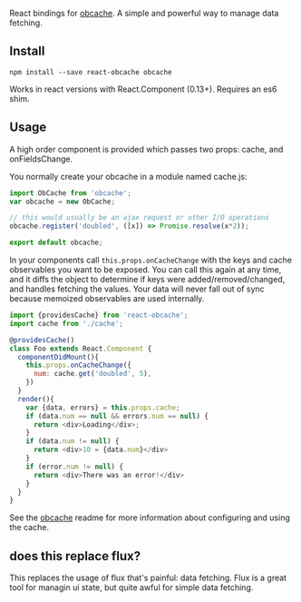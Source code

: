 React bindings for [obcache]. A simple and powerful way to manage data fetching.

[obcache]: https://github.com/brigand/obcache

## Install

    npm install --save react-obcache obcache

Works in react versions with React.Component (0.13+). Requires an es6 shim.

## Usage

A high order component is provided which passes two props: cache, and onFieldsChange.

You normally create your obcache in a module named cache.js:

```js
import ObCache from 'obcache';
var obcache = new ObCache;

// this would usually be an ajax request or other I/O operations
obcache.register('doubled', ([x]) => Promise.resolve(x*2));

export default obcache;
```


In your components call `this.props.onCacheChange` with the keys and cache observables you want
to be exposed. You can call this again at any time, and it diffs the object to determine if keys
were added/removed/changed, and handles fetching the values. Your data will never fall out of sync
because memoized observables are used internally.

```js
import {providesCache} from 'react-obcache';
import cache from './cache';

@providesCache()
class Foo extends React.Component {
  componentDidMount(){
    this.props.onCacheChange({
      num: cache.get('doubled', 5),
    })
  }
  render(){
    var {data, errors} = this.props.cache;
    if (data.num == null && errors.num == null) {
      return <div>Loading</div>;
    }
    if (data.num != null) {
      return <div>10 = {data.num}</div>
    }
    if (error.num != null) {
      return <div>There was an error!</div>
    }
  }
}
```

See the [obcache] readme for more information about configuring and using the cache.

## does this replace flux?

This replaces the usage of flux that's painful: data fetching. Flux is a great
tool for managin ui state, but quite awful for simple data fetching.


